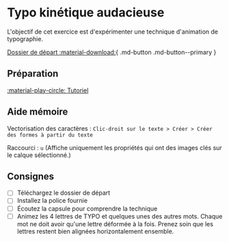 # Typo kinétique audacieuse

L'objectif de cet exercice est d'expérimenter une technique d'animation de typographie.

[Dossier de départ :material-download:](./exercice-typo_dossier-depart.zip){ .md-button .md-button--primary }

## Préparation

[:material-play-circle: Tutoriel](https://cmontmorency365.sharepoint.com/:v:/s/TIM-582214-Animation2d77/EZqpMVof6WdMvHJ1L8PQu3ABFgcMAdtUud-8FFqLLxx3Rw?e=94v2hf)

## Aide mémoire

Vectorisation des caractères : `Clic-droit sur le texte > Créer > Créer des formes à partir du texte`

Raccourci : `u` (Affiche uniquement les propriétés qui ont des images clés sur le calque sélectionné.)

## Consignes

- [ ] Téléchargez le dossier de départ
- [ ] Installez la police fournie
- [ ] Écoutez la capsule pour comprendre la technique
- [ ] Animez les 4 lettres de TYPO et quelques unes des autres mots. Chaque mot ne doit avoir qu'une lettre déformée à la fois. Prenez soin que les lettres restent bien alignées horizontalement ensemble.
